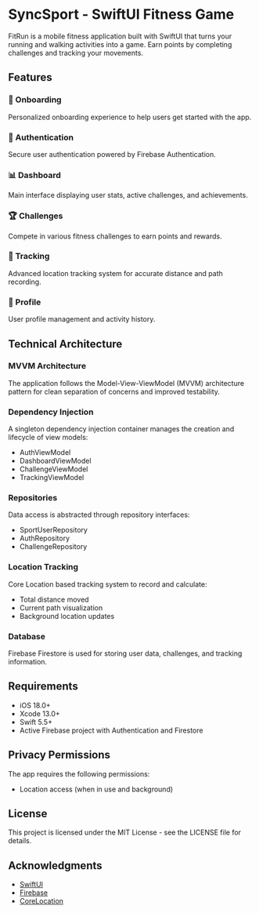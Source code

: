 # SyncSport - SwiftUI Fitness Game

FitRun is a mobile fitness application built with SwiftUI that turns your running and walking activities into a game. Earn points by completing challenges and tracking your movements.

## Features

### 🚀 Onboarding
Personalized onboarding experience to help users get started with the app.

### 🔐 Authentication
Secure user authentication powered by Firebase Authentication.

### 📊 Dashboard
Main interface displaying user stats, active challenges, and achievements.

### 🏆 Challenges
Compete in various fitness challenges to earn points and rewards.

### 📍 Tracking
Advanced location tracking system for accurate distance and path recording.

### 👤 Profile
User profile management and activity history.

## Technical Architecture

### MVVM Architecture
The application follows the Model-View-ViewModel (MVVM) architecture pattern for clean separation of concerns and improved testability.

### Dependency Injection
A singleton dependency injection container manages the creation and lifecycle of view models:

- AuthViewModel
- DashboardViewModel
- ChallengeViewModel
- TrackingViewModel

### Repositories
Data access is abstracted through repository interfaces:

- SportUserRepository
- AuthRepository
- ChallengeRepository

### Location Tracking
Core Location based tracking system to record and calculate:
- Total distance moved
- Current path visualization
- Background location updates

### Database
Firebase Firestore is used for storing user data, challenges, and tracking information.

## Requirements

- iOS 18.0+
- Xcode 13.0+
- Swift 5.5+
- Active Firebase project with Authentication and Firestore



## Privacy Permissions

The app requires the following permissions:
- Location access (when in use and background)


## License

This project is licensed under the MIT License - see the LICENSE file for details.

## Acknowledgments

- [SwiftUI](https://developer.apple.com/xcode/swiftui/)
- [Firebase](https://firebase.google.com/)
- [CoreLocation](https://developer.apple.com/documentation/corelocation)
